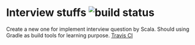 Interview stuffs ![build status](https://travis-ci.org/zhouqianli/interview.svg?branch=master)
===============

Create a new one for implement interview question by Scala.  Should using Gradle as build tools for learning purpose.
[Travis CI](https://travis-ci.org/zhouqianli/interview)